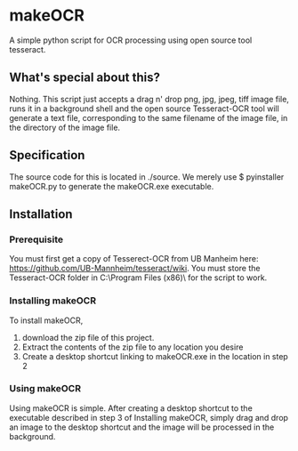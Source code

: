 # makeOCR
A simple python script for OCR processing using open source tool tesseract.

## What's special about this?
Nothing. This script just accepts a drag n' drop png, jpg, jpeg, tiff image file, runs it in a background shell and the open source Tesseract-OCR tool will generate a text file, corresponding to the same filename of the image file, in the directory of the image file.

## Specification
The source code for this is located in ./source. We merely use $ pyinstaller makeOCR.py to generate the makeOCR.exe executable.

## Installation
### Prerequisite
You must first get a copy of Tesserect-OCR from UB Manheim here: https://github.com/UB-Mannheim/tesseract/wiki. 
You must store the Tesseract-OCR folder in C:\Program Files (x86)\ for the script to work.

### Installing makeOCR
To install makeOCR, 
1. download the zip file of this project.
2. Extract the contents of the zip file to any location you desire
3. Create a desktop shortcut linking to makeOCR.exe in the location in step 2

### Using makeOCR
Using makeOCR is simple. After creating a desktop shortcut to the executable described in step 3 of Installing makeOCR, simply drag and drop an image to the desktop shortcut and the image will be processed in the background.
